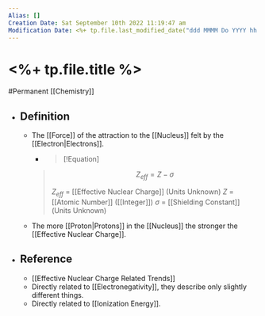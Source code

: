 ```yaml
---
Alias: []
Creation Date: Sat September 10th 2022 11:19:47 am 
Modification Date: <%+ tp.file.last_modified_date("ddd MMMM Do YYYY hh:mm:ss a") %>
---
```

# <%+ tp.file.title %>
#Permanent [[Chemistry]]

- ## Definition
	- The [[Force]] of the attraction to the [[Nucleus]] felt by the [[Electron|Electrons]].
	  - > [!Equation]
	  > $$Z_{eff}=Z-\sigma$$
	  > 
	  > $Z_{eff}$ = [[Effective Nuclear Charge]] (Units Unknown)
	  > $Z$ = [[Atomic Number]] ([[Integer]])
	  > $\sigma$ = [[Shielding Constant]] (Units Unknown)
	  
  - The more [[Proton|Protons]] in the [[Nucleus]] the stronger the [[Effective Nuclear Charge]].

- ## Reference
	- [[Effective Nuclear Charge Related Trends]]
	- Directly related to [[Electronegativity]], they describe only slightly different things.
	- Directly related to [[Ionization Energy]].